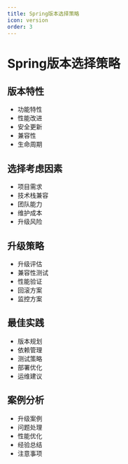 ```yaml
---
title: Spring版本选择策略
icon: version
order: 3
---
```


# Spring版本选择策略

## 版本特性
- 功能特性
- 性能改进
- 安全更新
- 兼容性
- 生命周期

## 选择考虑因素
- 项目需求
- 技术栈兼容
- 团队能力
- 维护成本
- 升级风险

## 升级策略
- 升级评估
- 兼容性测试
- 性能验证
- 回滚方案
- 监控方案

## 最佳实践
- 版本规划
- 依赖管理
- 测试策略
- 部署优化
- 运维建议

## 案例分析
- 升级案例
- 问题处理
- 性能优化
- 经验总结
- 注意事项
